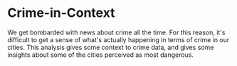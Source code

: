 # Crime-in-Context
We get bombarded with news about crime all the time. For this reason, it's difficult to get a sense of what's actually happening in terms of crime in our cities. This analysis gives some context to crime data, and gives some insights about some of the cities perceived as most dangerous.
